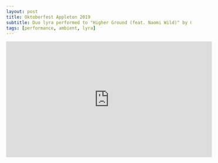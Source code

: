 ```yaml
---
layout: post
title: Oktoberfest Appleton 2019
subtitle: Duo lyra performed to "Higher Ground (feat. Naomi Wild)" by ODESZA
tags: [performance, ambient, lyra]
---
```


<iframe width="560" height="315" src="https://www.youtube.com/embed/5kI_dY5dSfY" frameborder="0" allow="accelerometer; autoplay; encrypted-media; gyroscope; picture-in-picture" allowfullscreen></iframe>
